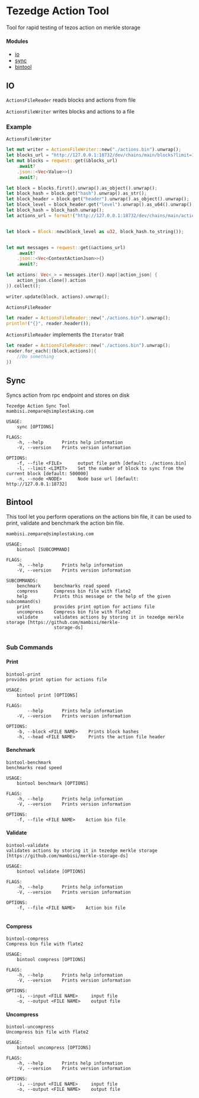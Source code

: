 # Tezedge Action Tool

Tool for rapid testing of tezos action on merkle storage

#### Modules
- [io](#io)
- [sync](#sync)
- [bintool](#bintool)
## IO
`ActionsFileReader` reads blocks and actions from file

`ActionsFileWriter` writes blocks and actions to a file
### Example
`ActionsFileWriter`
```rust
let mut writer = ActionsFileWriter::new("./actions.bin").unwrap();
let blocks_url = "http://127.0.0.1:18732/dev/chains/main/blocks?limit=1&from_block_id=1"
let mut blocks = reqwest::get(&blocks_url)
    .await?
    .json::<Vec<Value>>()
    .await?;

let block = blocks.first().unwrap().as_object().unwrap();
let block_hash = block.get("hash").unwrap().as_str();
let block_header = block.get("header").unwrap().as_object().unwrap();
let block_level = block_header.get("level").unwrap().as_u64().unwrap();
let block_hash = block_hash.unwrap();
let actions_url = format!("http://127.0.0.1:18732/dev/chains/main/actions/blocks/{}", block_hash);


let block = Block::new(block_level as u32, block_hash.to_string());


let mut messages = reqwest::get(&actions_url)
    .await?
    .json::<Vec<ContextActionJson>>()
    .await?;

let actions: Vec<_> = messages.iter().map(|action_json| {
    action_json.clone().action
}).collect();

writer.update(block, actions).unwrap();
```
`ActionsFileReader`
```rust
let reader = ActionsFileReader::new("./actions.bin").unwrap();
println!("{}", reader.header());
```
`ActionsFileReader` implements the `Iterator` trait
````rust
let reader = ActionsFileReader::new("./actions.bin").unwrap();
reader.for_each(|(block,actions)|{
    //Do something
})
````


## Sync
Syncs action from rpc endpoint and stores on disk
```
Tezedge Action Sync Tool 
mambisi.zempare@simplestaking.com

USAGE:
    sync [OPTIONS]

FLAGS:
    -h, --help       Prints help information
    -V, --version    Prints version information

OPTIONS:
    -f, --file <FILE>      output file path [default: ./actions.bin]
    -l, --limit <LIMIT>    Set the number of block to sync from the current block [default: 500000]
    -n, --node <NODE>      Node base url [default: http://127.0.0.1:18732]

```

## Bintool
This tool let you perform operations on the actions bin file, it can be used to print,
validate and benchmark the action bin file.
```Tezedge Action Bin Tool 
mambisi.zempare@simplestaking.com

USAGE:
    bintool [SUBCOMMAND]

FLAGS:
    -h, --help       Prints help information
    -V, --version    Prints version information

SUBCOMMANDS:
    benchmark     benchmarks read speed
    compress      Compress bin file with flate2
    help          Prints this message or the help of the given subcommand(s)
    print         provides print option for actions file
    uncompress    Compress bin file with flate2
    validate      validates actions by storing it in tezedge merkle storage [https://github.com/mambisi/merkle-
                  storage-ds]


```
### Sub Commands
#### Print
```
bintool-print 
provides print option for actions file

USAGE:
    bintool print [OPTIONS]

FLAGS:
        --help       Prints help information
    -V, --version    Prints version information

OPTIONS:
    -b, --block <FILE NAME>    Prints block hashes
    -h, --head <FILE NAME>     Prints the action file header

```
#### Benchmark
```
bintool-benchmark 
benchmarks read speed

USAGE:
    bintool benchmark [OPTIONS]

FLAGS:
    -h, --help       Prints help information
    -V, --version    Prints version information

OPTIONS:
    -f, --file <FILE NAME>    Action bin file

```
#### Validate
```
bintool-validate 
validates actions by storing it in tezedge merkle storage [https://github.com/mambisi/merkle-storage-ds]

USAGE:
    bintool validate [OPTIONS]

FLAGS:
    -h, --help       Prints help information
    -V, --version    Prints version information

OPTIONS:
    -f, --file <FILE NAME>    Action bin file


```
#### Compress
```
bintool-compress 
Compress bin file with flate2

USAGE:
    bintool compress [OPTIONS]

FLAGS:
    -h, --help       Prints help information
    -V, --version    Prints version information

OPTIONS:
    -i, --input <FILE NAME>     input file
    -o, --output <FILE NAME>    output file

```
#### Uncompress
```
bintool-uncompress 
Uncompress bin file with flate2

USAGE:
    bintool uncompress [OPTIONS]

FLAGS:
    -h, --help       Prints help information
    -V, --version    Prints version information

OPTIONS:
    -i, --input <FILE NAME>     input file
    -o, --output <FILE NAME>    output file

```